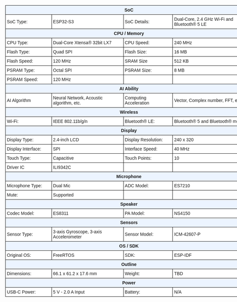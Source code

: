 <style type="text/css">
.tg  {border-collapse:collapse;border-spacing:0;}
.tg td{border-color:black;border-style:solid;border-width:1px;font-family:Arial, sans-serif;font-size:14px;
  overflow:hidden;padding:6px 4px;word-break:normal;}
.tg th{border-color:black;border-style:solid;border-width:1px;font-family:Arial, sans-serif;font-size:14px;
  font-weight:normal;overflow:hidden;padding:6px 4px;word-break:normal;}
.tg .tg-ycr8{background-color:#ffffff;text-align:left;vertical-align:top}
.tg .tg-3wa1{background-color:#ECF4FF;font-weight:bold;text-align:center;vertical-align:middle}
.tg .tg-zr06{background-color:#FFF;text-align:left;vertical-align:middle}
.tg .tg-o2c7{background-color:#ECF4FF;font-weight:bold;text-align:center;vertical-align:top}
.tg .tg-0lax{text-align:left;vertical-align:top}
</style>
<table class="tg" style="undefined;table-layout: fixed; width: 781px">
<colgroup>
<col style="width: 146px">
<col style="width: 227px">
<col style="width: 156px">
<col style="width: 252px">
</colgroup>
<thead>
  <tr>
    <th class="tg-3wa1" colspan="4">SoC</th>
  </tr>
</thead>
<tbody>
  <tr>
    <td class="tg-zr06">SoC Type:</td>
    <td class="tg-zr06">ESP32-S3</td>
    <td class="tg-zr06">SoC Details:</td>
    <td class="tg-zr06">Dual-Core, 2.4 GHz Wi-Fi and Bluetooth® 5 LE</td>
  </tr>
  <tr>
    <td class="tg-o2c7" colspan="4"><span style="font-weight:bold">CPU / Memory</span></td>
  </tr>
  <tr>
    <td class="tg-zr06">CPU Type:</td>
    <td class="tg-zr06">Dual-­Core Xtensa® 32­bit LX7</td>
    <td class="tg-zr06">CPU Speed:</td>
    <td class="tg-zr06">240 MHz</td>
  </tr>
  <tr>
    <td class="tg-zr06">Flash Type:</td>
    <td class="tg-zr06">Quad SPI</td>
    <td class="tg-zr06">Flash Size:</td>
    <td class="tg-zr06">16 MB</td>
  </tr>
  <tr>
    <td class="tg-zr06">Flash Speed:</td>
    <td class="tg-zr06">120 MHz</td>
    <td class="tg-zr06">SRAM Size</td>
    <td class="tg-zr06">512 KB</td>
  </tr>
  <tr>
    <td class="tg-zr06">PSRAM Type:</td>
    <td class="tg-zr06">Octal SPI</td>
    <td class="tg-zr06">PSRAM Size:</td>
    <td class="tg-zr06">8 MB</td>
  </tr>
  <tr>
    <td class="tg-ycr8">PSRAM Speed:</td>
    <td class="tg-ycr8">120 MHz</td>
    <td class="tg-ycr8"></td>
    <td class="tg-ycr8"></td>
  </tr>
  <tr>
    <td class="tg-3wa1" colspan="4">AI Ability</td>
  </tr>
  <tr>
    <td class="tg-zr06">AI Algorithm</td>
    <td class="tg-zr06">Neural Network, Acoustic algorithm, etc.</td>
    <td class="tg-zr06">Computing Acceleration</td>
    <td class="tg-zr06">Vector, Complex number, FFT, etc.</td>
  </tr>
  <tr>
    <td class="tg-3wa1" colspan="4">Wireless</td>
  </tr>
  <tr>
    <td class="tg-zr06">Wi-Fi:</td>
    <td class="tg-zr06">IEEE 802.11b/g/n</td>
    <td class="tg-zr06">Bluetooth® LE:</td>
    <td class="tg-zr06">Bluetooth® 5 and Bluetooth® mesh</td>
  </tr>
  <tr>
    <td class="tg-o2c7" colspan="4"><span style="font-weight:bold">Display</span></td>
  </tr>
  <tr>
    <td class="tg-zr06">Display Type:</td>
    <td class="tg-zr06">2.4‑inch LCD</td>
    <td class="tg-zr06">Display Resolution:</td>
    <td class="tg-zr06">240 x 320</td>
  </tr>
  <tr>
    <td class="tg-zr06">Display Interface:</td>
    <td class="tg-zr06">SPI</td>
    <td class="tg-zr06">Interface Speed:</td>
    <td class="tg-zr06">40 MHz</td>
  </tr>
  <tr>
    <td class="tg-zr06">Touch Type:</td>
    <td class="tg-zr06">Capacitive</td>
    <td class="tg-zr06">Touch Points:</td>
    <td class="tg-zr06">10</td>
  </tr>
  <tr>
    <td class="tg-ycr8">Driver IC</td>
    <td class="tg-ycr8">ILI9342C</td>
    <td class="tg-ycr8"></td>
    <td class="tg-ycr8"></td>
  </tr>
  <tr>
    <td class="tg-o2c7" colspan="4"><span style="font-weight:bold">Microphone</span></td>
  </tr>
  <tr>
    <td class="tg-zr06">Microphone Type:</td>
    <td class="tg-zr06">Dual Mic</td>
    <td class="tg-zr06">ADC Model:</td>
    <td class="tg-zr06">ES7210</td>
  </tr>
  <tr>
    <td class="tg-zr06">Mute:</td>
    <td class="tg-zr06">Supported</td>
    <td class="tg-0lax"></td>
    <td class="tg-0lax"></td>
  </tr>
  <tr>
    <td class="tg-o2c7" colspan="4"><span style="font-weight:bold">Speaker</span></td>
  </tr>
  <tr>
    <td class="tg-zr06">Codec Model:</td>
    <td class="tg-zr06">ES8311</td>
    <td class="tg-zr06">PA Model:</td>
    <td class="tg-zr06">NS4150</td>
  </tr>
  <tr>
    <td class="tg-3wa1" colspan="4">Sensors</td>
  </tr>
  <tr>
    <td class="tg-zr06">Sensor Type:</td>
    <td class="tg-zr06">3‑axis Gyroscope, 3‑axis Accelerometer</td>
    <td class="tg-zr06">Sensor Model:</td>
    <td class="tg-zr06">ICM-42607-P</td>
  </tr>
  <tr>
    <td class="tg-3wa1" colspan="4">OS / SDK</td>
  </tr>
  <tr>
    <td class="tg-zr06">Original OS:</td>
    <td class="tg-zr06">FreeRTOS</td>
    <td class="tg-zr06">SDK:</td>
    <td class="tg-zr06">ESP-IDF</td>
  </tr>
  <tr>
    <td class="tg-3wa1" colspan="4">Outline</td>
  </tr>
  <tr>
    <td class="tg-zr06">Dimensions:</td>
    <td class="tg-zr06">66.1 x 61.2 x 17.6 mm</td>
    <td class="tg-zr06">Weight:</td>
    <td class="tg-zr06">TBD</td>
  </tr>
  <tr>
    <td class="tg-3wa1" colspan="4">Power</td>
  </tr>
  <tr>
    <td class="tg-zr06">USB-C Power:</td>
    <td class="tg-zr06">5 V - 2.0 A Input</td>
    <td class="tg-zr06">Battery:</td>
    <td class="tg-zr06">N/A</td>
  </tr>
</tbody>
</table>
